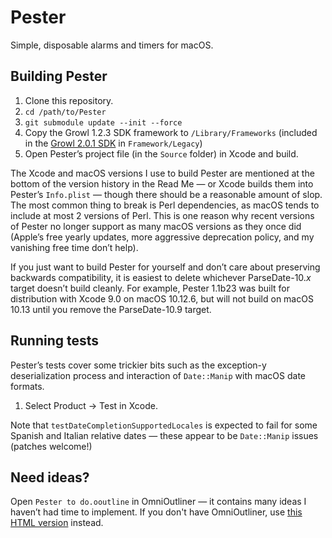 Pester
======

Simple, disposable alarms and timers for macOS.

Building Pester
---------------

1. Clone this repository.
2. ```cd /path/to/Pester```
3. ```git submodule update --init --force```
4. Copy the Growl 1.2.3 SDK framework to `/Library/Frameworks` (included in the [Growl 2.0.1 SDK](http://growl.info/downloads#devdownloads) in `Framework/Legacy`)
5. Open Pester’s project file (in the `Source` folder) in Xcode and build. 

The Xcode and macOS versions I use to build Pester are mentioned at the bottom of the version history in the Read Me — or Xcode builds them into Pester’s `Info.plist` — though there should be a reasonable amount of slop.  The most common thing to break is Perl dependencies, as macOS tends to include at most 2 versions of Perl.  This is one reason why recent versions of Pester no longer support as many macOS versions as they once did (Apple’s free yearly updates, more aggressive deprecation policy, and my vanishing free time don’t help).

If you just want to build Pester for yourself and don’t care about preserving backwards compatibility, it is easiest to delete whichever ParseDate-10.*x* target doesn’t build cleanly.  For example, Pester 1.1b23 was built for distribution with Xcode 9.0 on macOS 10.12.6, but will not build on macOS 10.13 until you remove the ParseDate-10.9 target.

Running tests
-------------

Pester’s tests cover some trickier bits such as the exception-y deserialization process and interaction of `Date::Manip` with macOS date formats.

1. Select Product → Test in Xcode.

Note that `testDateCompletionSupportedLocales` is expected to fail for some Spanish and Italian relative dates — these appear to be `Date::Manip` issues (patches welcome!)

Need ideas?
-----------

Open `Pester to do.ooutline` in OmniOutliner — it contains many ideas I haven’t had time to implement.  If you don't have OmniOutliner, use [this HTML version](https://rawgit.com/nriley/Pester/master/Pester%20to%20do.html/index.html) instead.